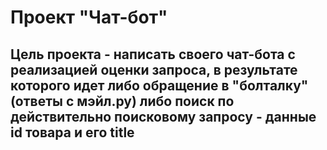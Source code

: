 # Проект "Чат-бот" 
## Цель проекта - написать своего чат-бота с реализацией оценки запроса, в результате которого идет либо обращение в "болталку" (ответы с мэйл.ру) либо поиск по действительно поисковому запросу - данные id товара и его title
